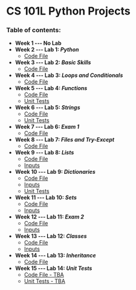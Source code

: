 # CS 101L Python Projects

### Table of contents:
* **Week 1 --- No Lab**
* **Week 2 --- Lab 1: _Python_**
  * [Code File](Lab%201/lab1.py)
* **Week 3 --- Lab 2: _Basic Skills_**
  * [Code File](Lab%202/lab2.py)
* **Week 4 --- Lab 3: _Loops and Conditionals_**
  * [Code File](Lab%203/lab3.py)
* **Week 5 --- Lab 4: _Functions_**
  * [Code File](Lab%204/lab4.py)
  * [Unit Tests](Lab%204/Slot_UnitTests.py)
* **Week 6 --- Lab 5: _Strings_**
  * [Code File](Lab%205/lab5.py)
  * [Unit Tests](Lab%205/lab05_tests.py)
* **Week 7 --- Lab 6: _Exam 1_**
  * [Code File](Lab%206%20(Exam%201)/lab6.py)
* **Week 8 --- Lab 7: _Files and Try-Except_**
  * [Code File](Lab%207/lab7.py)
* **Week 9 --- Lab 8: _Lists_**
  * [Code File](Lab%208/lab8.py)
  * [Inputs](Lab%208/lab8_input.txt)
* **Week 10 --- Lab 9: _Dictionaries_**
  * [Code File](Lab%209/lab9.py)
  * [Inputs](Lab%209/lab9_input.txt)
  * [Unit Tests](Lab%209/CrimeDataTests.py)
* **Week 11 --- Lab 10: _Sets_**
  * [Code File](Lab%2010/lab10.py)
  * [Inputs](Lab%2010/lab10_input.txt)
* **Week 12 --- Lab 11: _Exam 2_**
  * [Code File](Lab%2011%20(Exam%202)/lab11.py)
  * [Inputs](Lab%2011%20(Exam%202)/lab11_input.txt)
* **Week 13 --- Lab 12: _Classes_**
  * [Code File](Lab%2012/lab12.py)
  * [Inputs](Lab%2012/lab12_input.txt)
* **Week 14 --- Lab 13: _Inheritance_**
  * [Code File](Lab%2013/lab13.py)
* **Week 15 --- Lab 14: _Unit Tests_**
  * [Code File - TBA]()
  * [Unit Tests - TBA]()